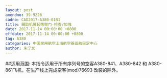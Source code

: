 ```yaml
---
layout: post
amendno: 39-9226
cadno: CAD2017-A380-01R1
title: 辅助机翼起落架门-检查/加强
date: 2017-11-14 00:00:00 +0800
effdate: 2017-11-14 00:00:00 +0800
tag: A380
categories: 中国民用航空上海航空器适航审定中心
author: 朱宁文
---
```


##适用范围:
本指令适用于所有序列号的空客A380-841、A380-842 和 A380-861飞机，在生产线上完成空客(mod)76693 改装的除外。

